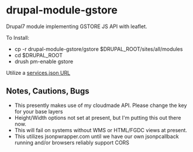 drupal-module-gstore
====================

Drupal7 module implementing GSTORE JS API with leaflet.


To Install:

* cp -r drupal-module-gstore/gstore $DRUPAL_ROOT/sites/all/modules
* cd $DRUPAL_ROOT
* drush pm-enable gstore

Utilize a [services.json URL](http://gstore.unm.edu/apps/rgis/datasets/04a22a6b-3b8b-4f73-b7f3-668a1f16f4d3/services.json)

## Notes, Cautions, Bugs

* This presently makes use of my cloudmade API.  Please change the key for your base layers
* Height/Width options not set at present, but I'm putting this out there now.
* This will fail on systems without WMS or HTML/FGDC views at present.
* This utilizes jsonpwrapper.com until we have our own jsonpcallback running and/or browsers reliably support CORS

